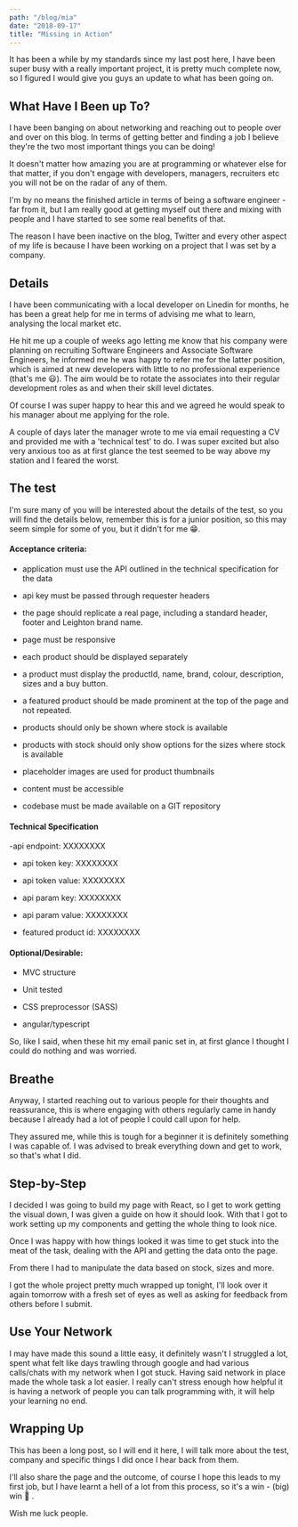 ```yaml
---
path: "/blog/mia"
date: "2018-09-17"
title: "Missing in Action"
---
```

It has been a while by my standards since my last post here, I have been super busy with a really important project, it is pretty much complete now, so I figured I would give you guys an update to what has been going on.

## What Have I Been up To?

I have been banging on about networking and reaching out to people over and over on this blog. In terms of getting better and finding a job I believe they're the two most important things you can be doing!

It doesn't matter how amazing you are at programming or whatever else for that matter, if you don't engage with developers, managers, recruiters etc you will not be on the radar of any of them. 

I'm by no means the finished article in terms of being a software engineer - far from it, but I am really good at getting myself out there and mixing with people and I have started to see some real benefits of that.

The reason I have been inactive on the blog, Twitter and every other aspect of my life is because I have been working on a project that I was set by a company.

## Details

I have been communicating with a local developer on Linedin for months, he has been a great help for me in terms of advising me what to learn, analysing the local market etc. 

He hit me up a couple of weeks ago letting me know that his company were planning on recruiting Software Engineers and Associate Software Engineers, he informed me he was happy to refer me for the latter position, which is aimed at new developers with little to no professional experience (that's me 😃). The aim would be to rotate the associates into their regular development roles as and when their skill level dictates.

Of course I was super happy to hear this and we agreed he would speak to his manager about me applying for the role.

A couple of days later the manager wrote to me via email requesting a CV and provided me with a 'technical test' to do. I was super excited but also very anxious too as at first glance the test seemed to be way above my station and I feared the worst.

## The test

I'm sure many of you will be interested about the details of the test, so you will find the details below, remember this is for a junior position, so this may seem simple for some of you, but it didn't for me 😁.

#### Acceptance criteria:

- application must use the API outlined in the technical specification for the data

- api key must be passed through requester headers

- the page should replicate a real page, including a standard header, footer and Leighton brand name.

- page must be responsive 

- each product should be displayed separately

- a product must display the productId, name, brand, colour, description, sizes and a buy button. 

- a featured product should be made prominent at the top of the page and not repeated. 

- products should only be shown where stock is available

- products with stock should only show options for the sizes where stock is available

- placeholder images are used for product thumbnails

- content must be accessible

- codebase must be made available on a GIT repository

#### Technical Specification

-api endpoint: XXXXXXXX

- api token key: XXXXXXXX

- api token value: XXXXXXXX

- api param key: XXXXXXXX

- api param value: XXXXXXXX

- featured product id: XXXXXXXX

#### Optional/Desirable:

- MVC structure

- Unit tested

- CSS preprocessor (SASS)

- angular/typescript


So, like I said, when these hit my email panic set in, at first glance I thought I could do nothing and was worried. 

## Breathe 

Anyway, I started reaching out to various people for their thoughts and reassurance, this is where engaging with others regularly came in handy because I already had a lot of people I could call upon for help.

They assured me, while this is tough for a beginner it is definitely something I was capable of. I was advised to break everything down and get to work, so that's what I did.

## Step-by-Step

I decided I was going to build my page with React, so I get to work getting the visual down, I was given a guide on how it should look. With that I got to work setting up my components and getting the whole thing to look nice.

Once I was happy with how things looked it was time to get stuck into the meat of the task, dealing with the API and getting the data onto the page.

From there I had to manipulate the data based on stock, sizes and more.

I got the whole project pretty much wrapped up tonight, I'll look over it again tomorrow with a fresh set of eyes as well as asking for feedback from others before I submit.

## Use Your Network 

I may have made this sound a little easy, it definitely wasn't I struggled a lot, spent what felt like days trawling through google and had various calls/chats with my network when I got stuck. Having said network in place made the whole task a lot easier. I really can't stress enough how helpful it is having a network of people you can talk programming with, it will help your learning no end.

## Wrapping Up 

This has been a long post, so I will end it here, I will talk more about the test, company and specific things I did once I hear back from them.

I'll also share the page and the outcome, of course I hope this leads to my first job, but I have learnt a hell of a lot from this process, so it's a win - (big) win 🙂 .

Wish me luck people.